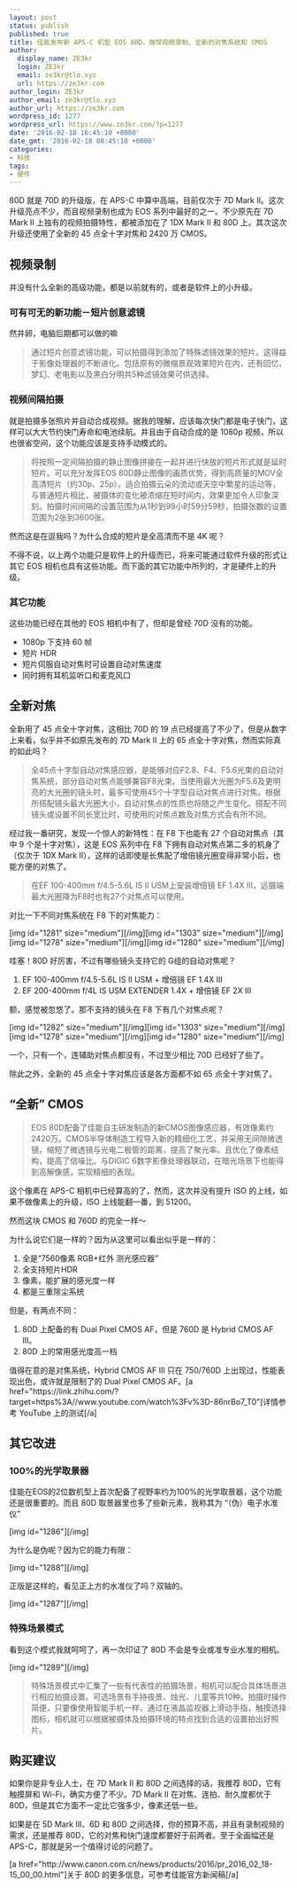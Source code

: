 ```yaml
---
layout: post
status: publish
published: true
title: 佳能发布新 APS-C 机型 EOS 80D，强悍视频录制、全新的对焦系统和 CMOS
author:
  display_name: ZE3kr
  login: ZE3kr
  email: ze3kr@tlo.xyz
  url: https://ze3kr.com
author_login: ZE3kr
author_email: ze3kr@tlo.xyz
author_url: https://ze3kr.com
wordpress_id: 1277
wordpress_url: https://www.ze3kr.com/?p=1277
date: '2016-02-18 16:45:10 +0000'
date_gmt: '2016-02-18 08:45:10 +0000'
categories:
- 科技
tags:
- 硬件
---
```

<p>80D 就是 70D 的升级版，在 APS-C 中算中高端，目前仅次于 7D Mark II。这次升级亮点不少，而且视频录制也成为 EOS 系列中最好的之一。不少原先在 7D Mark II 上独有的视频拍摄特性，都被添加在了 1DX Mark II 和 80D 上。其次这次升级还使用了全新的 45 点全十字对焦和 2420 万 CMOS。</p>
<h2>视频录制</h2>
<p>并没有什么全新的高级功能，都是以前就有的，或者是软件上的小升级。<!--more--></p>
<h3>可有可无的新功能－短片创意滤镜</h3>
<p>然并卵，电脑后期都可以做的嘛</p>
<blockquote><p>
  通过短片创意滤镜功能，可以拍摄得到添加了特殊滤镜效果的短片。这得益于影像处理器的不断进化。包括原有的微缩景观效果短片在内，还有回忆、梦幻、老电影以及黑白分明共5种滤镜效果可供选择。
</p></blockquote>
<h3>视频间隔拍摄</h3>
<p>就是拍摄多张照片并自动合成视频。据我的理解，应该每次快门都是电子快门，这样可以大大节约快门寿命和电池续航。并且由于自动合成的是 1080p 视频，所以也很省空间，这个功能应该是支持手动模式的。</p>
<blockquote><p>
  将按照一定间隔拍摄的静止图像拼接在一起并进行快放的短片形式就是延时短片。可以充分发挥EOS 80D静止图像的画质优势，得到高质量的MOV全高清短片（约30p、25p）。适合拍摄云朵的流动或天空中繁星的运动等，与普通短片相比，被摄体的变化被浓缩在短时间内，效果更加令人印象深刻。拍摄时间间隔的设置范围为从1秒到99小时59分59秒，拍摄张数的设置范围为2张到3600张。
</p></blockquote>
<p>然而这是在逗我吗？为什么合成的短片是全高清而不是 4K 呢？</p>
<p>不得不说，以上两个功能只是软件上的升级而已，将来可能通过软件升级的形式让其它 EOS 相机也具有这些功能。而下面的其它功能中所列的，才是硬件上的升级。</p>
<h3>其它功能</h3>
<p>这些功能已经在其他的 EOS 相机中有了，但却是曾经 70D 没有的功能。</p>
<ul>
<li>1080p 下支持 60 帧</li>
<li>短片 HDR</li>
<li>短片伺服自动对焦时可设置自动对焦速度</li>
<li>同时拥有耳机监听口和麦克风口</li>
</ul>
<h2>全新对焦</h2>
<p>全新用了 45 点全十字对焦，这相比 70D 的 19 点已经提高了不少了，但是从数字上来看，似乎并不如原先发布的 7D Mark II 上的 65 点全十字对焦，然而实际真的如此吗？</p>
<blockquote><p>
  全45点十字型自动对焦感应器，是能够对应F2.8、F4、F5.6光束的自动对焦系统，部分自动对焦点能够兼容F8光束。当使用最大光圈为F5.6及更明亮的大光圈的镜头时，最多可使用45个十字型自动对焦点进行对焦。根据所搭配镜头最大光圈大小，自动对焦点的性质也将随之产生变化。搭配不同镜头或设置不同长宽比时，可使用的对焦点数及对焦方式会有所不同。
</p></blockquote>
<p>经过我一番研究，发现一个惊人的新特性：在 F8 下也能有 27 个自动对焦点（其中 9 个是十字对焦），这是 EOS 系列中在 F8 下拥有自动对焦点第二多的机身了（仅次于 1DX Mark II），这样的话即使是长焦配了增倍镜光圈变得非常小后，也能方便的对焦了。</p>
<blockquote><p>
  在EF 100-400mm f/4.5-5.6L IS II USM上安装增倍镜 EF 1.4X III，远摄端最大光圈降为F8时也有27个对焦点可以使用。
</p></blockquote>
<p>对比一下不同对焦系统在 F8 下的对焦能力：</p>
<p>[img id="1281" size="medium"][/img][img id="1303" size="medium"][/img][img id="1278" size="medium"][/img][img id="1280" size="medium"][/img]</p>
<p>哇塞！80D 好厉害，不过有哪些镜头支持它的 G组的自动对焦呢？</p>
<ol>
<li>EF 100-400mm f/4.5-5.6L IS II USM + 增倍镜 EF 1.4X III</li>
<li>EF 200-400mm f/4L IS USM EXTENDER 1.4X + 增倍镜 EF 2X III</li>
</ol>
<p>额，感觉被忽悠了。那不支持的镜头在 F8 下有几个对焦点呢？</p>
<p>[img id="1282" size="medium"][/img][img id="1303" size="medium"][/img][img id="1278" size="medium"][/img][img id="1280" size="medium"][/img]</p>
<p>一个，只有一个，连辅助对焦点都没有，不过至少相比 70D 已经好了些了。</p>
<p>除此之外，全新的 45 点全十字对焦应该是各方面都不如 65 点全十字对焦了。</p>
<h2>“全新” CMOS</h2>
<blockquote><p>
  EOS 80D配备了佳能自主研发制造的新CMOS图像感应器，有效像素约2420万。CMOS半导体制造工程导入新的精细化工艺，并采用无间隙微透镜，缩短了微透镜与光电二极管的距离，提高了聚光率。且优化了像素结构，提高了信噪比。与DIGIC 6数字影像处理器联动，在暗光场景下也能得到高解像感，实现精细的表现。
</p></blockquote>
<p>这个像素在 APS-C 相机中已经算高的了，然而，这次并没有提升 ISO 的上线，如果不做像素上的升级，ISO 上线能翻一番，到 51200。</p>
<p>然而这块 CMOS 和 760D 的完全一样～</p>
<p>为什么说它们是一样的？因为从这里可以看出似乎是一样的：</p>
<ol>
<li>全是“7560像素 RGB+红外 测光感应器”</li>
<li>全支持短片HDR</li>
<li>像素，能扩展的感光度一样</li>
<li>都是三重除尘系统</li>
</ol>
<p>但是，有两点不同：</p>
<ol>
<li>80D 上配备的有 Dual Pixel CMOS AF，但是 760D 是 Hybrid CMOS AF III。</li>
<li>80D 上的常用感光度高一档</li>
</ol>
<p>值得在意的是对焦系统，Hybrid CMOS AF III 只在 750/760D 上出现过，性能表现出色，或许就是限制了的 Dual Pixel CMOS AF。[a href="https://link.zhihu.com/?target=https%3A//www.youtube.com/watch%3Fv%3D-86nrBo7_T0"]详情参考 YouTube 上的测试[/a]</p>
<h2>其它改进</h2>
<h3>100%的光学取景器</h3>
<p>佳能在EOS的2位数机型上首次配备了视野率约为100%的光学取景器，这个功能还是很重要的。而且 80D 取景器里也多了些新元素，我称其为 “（伪）电子水准仪”</p>
<p>[img id="1286"][/img]</p>
<p>为什么是伪呢？因为它的能力有限：</p>
<p>[img id="1288"][/img]</p>
<p>正版是这样的，看见正上方的水准仪了吗？双轴的。</p>
<p>[img id="1287"][/img]</p>
<h3>特殊场景模式</h3>
<p>看到这个模式我就呵呵了，再一次印证了 80D 不会是专业或准专业水准的相机。</p>
<p>[img id="1289"][/img]</p>
<blockquote><p>
  特殊场景模式中汇集了一些有代表性的拍摄场景，相机可以配合具体场景进行相应拍摄设置。可选场景有手持夜景、烛光、儿童等共10种。拍摄时操作简便，只要像使用智能手机一样，通过在液晶监视器上滑动手指，触摸选择图标，相机就可以根据被摄体及拍摄环境的特点找到合适的设置拍出好照片。
</p></blockquote>
<h2>购买建议</h2>
<p>如果你是非专业人士，在 7D Mark II 和 80D 之间选择的话，我推荐 80D，它有触摸屏和 Wi-Fi，确实方便了不少。7D Mark II 在对焦、连拍、耐久度都优于 80D，但是其它方面不一定比它强多少，像素还低一些。</p>
<p>如果是在 5D Mark III、6D 和 80D 之间选择，你的预算不高，并且有录制视频的需求，还是推荐 80D，它的对焦和快门速度都要好于前两者。至于全画幅还是 APS-C，那就是另一个值得讨论的问题了。</p>
<p>[a href="http://www.canon.com.cn/news/products/2016/pr_2016_02_18-15_00_00.html"]关于 80D 的更多信息，可参考佳能官方新闻稿[/a]</p>
